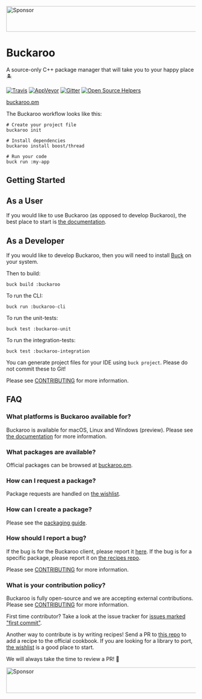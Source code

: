 <a target='_blank' rel='nofollow' href='https://app.codesponsor.io/link/hq7GXSxnYW3qEM98fqMVob9v/LoopPerfect/buckaroo'>  <img alt='Sponsor' width='888' height='68' src='https://app.codesponsor.io/embed/hq7GXSxnYW3qEM98fqMVob9v/LoopPerfect/buckaroo.svg' /></a>

# Buckaroo

A source-only C++ package manager that will take you to your happy place 🏝️

[![Travis](https://img.shields.io/travis/LoopPerfect/buckaroo.svg)](https://travis-ci.org/LoopPerfect/buckaroo)
[![AppVeyor](https://img.shields.io/appveyor/ci/njlr/buckaroo.svg)](https://ci.appveyor.com/project/njlr/buckaroo)
[![Gitter](https://img.shields.io/gitter/room/nwjs/nw.js.svg)](https://gitter.im/LoopPerfect/buckaroo)
[![Open Source Helpers](https://www.codetriage.com/loopperfect/buckaroo/badges/users.svg)](https://www.codetriage.com/loopperfect/buckaroo)

[buckaroo.pm](https://www.buckaroo.pm/)

The Buckaroo workflow looks like this:

```
# Create your project file
buckaroo init

# Install dependencies
buckaroo install boost/thread

# Run your code
buck run :my-app
```


## Getting Started


## As a User
If you would like to use Buckaroo (as opposed to develop Buckaroo), the best place to start is [the documentation](http://buckaroo.readthedocs.io/).


## As a Developer
If you would like to develop Buckaroo, then you will need to install [Buck](https://buckbuild.com/setup/getting_started.html) on your system.

Then to build:
```
buck build :buckaroo
```

To run the CLI:
```
buck run :buckaroo-cli
```

To run the unit-tests:
```
buck test :buckaroo-unit
```

To run the integration-tests:
```
buck test :buckaroo-integration
```

You can generate project files for your IDE using `buck project`. Please do not commit these to Git!

Please see [CONTRIBUTING](CONTRIBUTING.md) for more information.


## FAQ


### What platforms is Buckaroo available for?

Buckaroo is available for macOS, Linux and Windows (preview). Please see [the documentation](http://buckaroo.readthedocs.io/) for more information.


### What packages are available?

Official packages can be browsed at [buckaroo.pm](https://www.buckaroo.pm/).


### How can I request a package?

Package requests are handled on [the wishlist](https://github.com/LoopPerfect/buckaroo-wishlist).


### How can I create a package?

Please see the [packaging guide](https://buckaroo.readthedocs.io/en/latest/package-guide.html).


### How should I report a bug?

If the bug is for the Buckaroo client, please report it [here](https://github.com/LoopPerfect/buckaroo/issues). If the bug is for a specific package, please report it on [the recipes repo](https://github.com/LoopPerfect/buckaroo-recipes).

Please see [CONTRIBUTING](CONTRIBUTING.md) for more information.


### What is your contribution policy?

Buckaroo is fully open-source and we are accepting external contributions. Please see [CONTRIBUTING](CONTRIBUTING.md) for more information.

First time contributor? Take a look at the issue tracker for [issues marked "first commit"](https://github.com/LoopPerfect/buckaroo/labels/first%20commit).

Another way to contribute is by writing recipes! Send a PR to [this repo](https://github.com/LoopPerfect/buckaroo-recipes) to add a recipe to the official cookbook. If you are looking for a library to port, [the wishlist](https://github.com/LoopPerfect/buckaroo-wishlist) is a good place to start.

We will always take the time to review a PR! 💖

<a target='_blank' rel='nofollow' href='https://app.codesponsor.io/link/hq7GXSxnYW3qEM98fqMVob9v/LoopPerfect/buckaroo'>  <img alt='Sponsor' width='888' height='68' src='https://app.codesponsor.io/embed/hq7GXSxnYW3qEM98fqMVob9v/LoopPerfect/buckaroo.svg' /></a>
